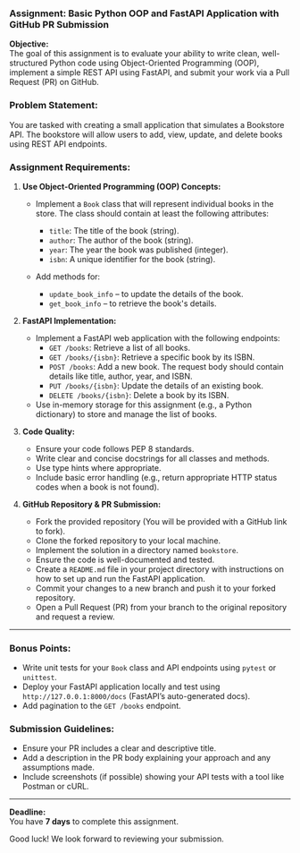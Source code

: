 ### **Assignment: Basic Python OOP and FastAPI Application with GitHub PR Submission**

**Objective:**  
The goal of this assignment is to evaluate your ability to write clean, well-structured Python code using Object-Oriented Programming (OOP), implement a simple REST API using FastAPI, and submit your work via a Pull Request (PR) on GitHub.

### **Problem Statement:**
You are tasked with creating a small application that simulates a Bookstore API. The bookstore will allow users to add, view, update, and delete books using REST API endpoints.

### **Assignment Requirements:**

1. **Use Object-Oriented Programming (OOP) Concepts:**
   - Implement a `Book` class that will represent individual books in the store. The class should contain at least the following attributes:
     - `title`: The title of the book (string).
     - `author`: The author of the book (string).
     - `year`: The year the book was published (integer).
     - `isbn`: A unique identifier for the book (string).

   - Add methods for:
     - `update_book_info` – to update the details of the book.
     - `get_book_info` – to retrieve the book's details.

2. **FastAPI Implementation:**
   - Implement a FastAPI web application with the following endpoints:
     - `GET /books`: Retrieve a list of all books.
     - `GET /books/{isbn}`: Retrieve a specific book by its ISBN.
     - `POST /books`: Add a new book. The request body should contain details like title, author, year, and ISBN.
     - `PUT /books/{isbn}`: Update the details of an existing book.
     - `DELETE /books/{isbn}`: Delete a book by its ISBN.
   - Use in-memory storage for this assignment (e.g., a Python dictionary) to store and manage the list of books.

3. **Code Quality:**
   - Ensure your code follows PEP 8 standards.
   - Write clear and concise docstrings for all classes and methods.
   - Use type hints where appropriate.
   - Include basic error handling (e.g., return appropriate HTTP status codes when a book is not found).

4. **GitHub Repository & PR Submission:**
   - Fork the provided repository (You will be provided with a GitHub link to fork).
   - Clone the forked repository to your local machine.
   - Implement the solution in a directory named `bookstore`.
   - Ensure the code is well-documented and tested.
   - Create a `README.md` file in your project directory with instructions on how to set up and run the FastAPI application.
   - Commit your changes to a new branch and push it to your forked repository.
   - Open a Pull Request (PR) from your branch to the original repository and request a review.

---

### **Bonus Points:**
- Write unit tests for your `Book` class and API endpoints using `pytest` or `unittest`.
- Deploy your FastAPI application locally and test using `http://127.0.0.1:8000/docs` (FastAPI’s auto-generated docs).
- Add pagination to the `GET /books` endpoint.

### **Submission Guidelines:**
- Ensure your PR includes a clear and descriptive title.
- Add a description in the PR body explaining your approach and any assumptions made.
- Include screenshots (if possible) showing your API tests with a tool like Postman or cURL.

---

**Deadline:**  
You have **7 days** to complete this assignment.

Good luck! We look forward to reviewing your submission.

